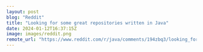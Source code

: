 ```yaml
---
layout: post
blog: "Reddit"
title: "Looking for some great repositories written in Java"
date: 2024-01-12T16:37:15Z
image: images/reddit.png
remote_url: "https://www.reddit.com/r/java/comments/194zbq3/looking_for_some_great_repositories_written_in/"
---
```

